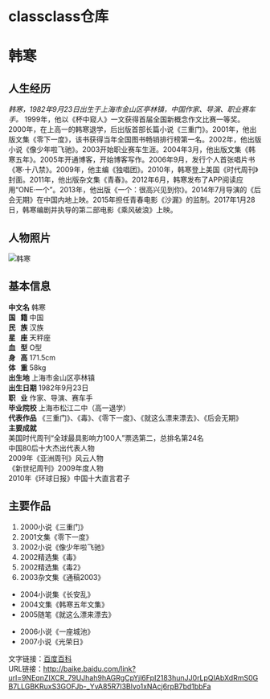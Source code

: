 # classclass仓库

# 韩寒
## 人生经历
*韩寒，1982年9月23日出生于上海市金山区亭林镇，中国作家、导演、职业赛车手。*
1999年，他以《杯中窥人》一文获得首届全国新概念作文比赛一等奖。2000年，在上高一的韩寒退学，后出版首部长篇小说《三重门》。2001年，他出版文集《零下一度》，该书获得当年全国图书畅销排行榜第一名。2002年，他出版小说《像少年啦飞驰》。2003开始职业赛车生涯。2004年3月，他出版文集《韩寒五年》。2005年开通博客，开始博客写作。2006年9月，发行个人首张唱片书《寒·十八禁》。2009年，他主编《独唱团》。2010年，韩寒登上美国《时代周刊》封面。2011年，他出版杂文集《青春》。2012年6月，韩寒发布了APP阅读应用“ONE·一个”。2013年，他出版《一个：很高兴见到你》。2014年7月导演的《后会无期》在中国内地上映。2015年担任青春电影《沙漏》的监制。2017年1月28日，韩寒编剧并执导的第二部电影《乘风破浪》上映。
## 人物照片
![韩寒](http://a1.att.hudong.com/76/75/300000764046130630755342133_950.jpg)
## 基本信息
**中文名** 韩寒  
**国    籍** 中国  
**民    族** 汉族  
**星    座** 天秤座  
**血    型** O型  
**身    高** 171.5cm  
**体    重** 58kg  
**出生地** 上海市金山区亭林镇  
**出生日期** 1982年9月23日   
**职    业** 作家、导演、赛车手   
**毕业院校** 上海市松江二中（高一退学）  
**代表作品** 《三重门》、《毒》、《零下一度》、《就这么漂来漂去》、《后会无期》  
**主要成就**  
美国时代周刊“全球最具影响力100人”票选第二，总排名第24名  
中国80后十大杰出代表人物  
2009年《亚洲周刊》风云人物  
《新世纪周刊》2009年度人物  
2010年《环球日报》中国十大直言君子  
## 主要作品
1. 2000小说《三重门》
2. 2001文集《零下一度》
3. 2002小说《像少年啦飞驰》
4. 2002精选集《毒》
5. 2002精选集《毒2》
6. 2003杂文集《通稿2003》
- 2004小说集《长安乱》
- 2004文集《韩寒五年文集》
- 2005随笔《就这么漂来漂去》
+ 2006小说《一座城池》
+ 2007小说《光荣日》 

文字链接：[百度百科](http://baike.baidu.com/link?url=9NEqnZIXCR_79UJhah9hAGRgCpYjl6FpI2183hunJJ0rLpQIAbXdRmS0GB7LLGBKRuxS3GOFJb-_YvA85R7I3Blvo1xNAcj6rpB7bd1bbFa)  
URL链接：<http://baike.baidu.com/link?url=9NEqnZIXCR_79UJhah9hAGRgCpYjl6FpI2183hunJJ0rLpQIAbXdRmS0GB7LLGBKRuxS3GOFJb-_YvA85R7I3Blvo1xNAcj6rpB7bd1bbFa>
